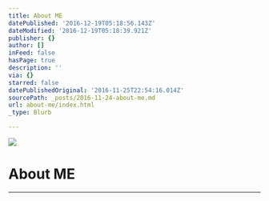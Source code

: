 ```yaml
---
title: About ME
datePublished: '2016-12-19T05:18:56.143Z'
dateModified: '2016-12-19T05:18:39.921Z'
publisher: {}
author: []
inFeed: false
hasPage: true
description: ''
via: {}
starred: false
datePublishedOriginal: '2016-11-25T22:54:16.014Z'
sourcePath: _posts/2016-11-24-about-me.md
url: about-me/index.html
_type: Blurb

---
```

![](https://the-grid-user-content.s3-us-west-2.amazonaws.com/1967e4b0-429c-4ed8-aea6-b9011b73d683.jpg)

# About ME

---